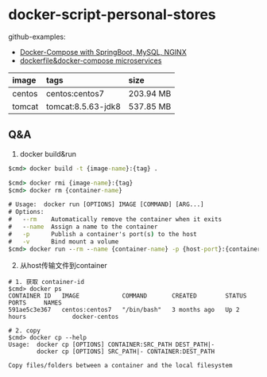 # docker-script-personal-stores

github-examples:
- [Docker-Compose with SpringBoot, MySQL, NGINX](https://github.com/hellokoding/dockercompose-springboot-mysql-nginx)
- [dockerfile&docker-compose microservices](https://github.com/ewolff/microservice)


| image  | tags               | size      |
|:-------|:-------------------|:----------|
| centos | centos:centos7     | 203.94 MB |
| tomcat | tomcat:8.5.63-jdk8 | 537.85 MB |

## Q&A
1. docker build&run
```cmd
$cmd> docker build -t {image-name}:{tag} .

$cmd> docker rmi {image-name}:{tag}
$cmd> docker rm {container-name}

# Usage:  docker run [OPTIONS] IMAGE [COMMAND] [ARG...]
# Options:
#   --rm    Automatically remove the container when it exits
#   --name  Assign a name to the container
#   -p      Publish a container's port(s) to the host
#   -v      Bind mount a volume
$cmd> docker run --rm --name {container-name} -p {host-port}:{container-post} IMAGE [COMMAND] [ARG...]
```

2. 从host传输文件到container
```
# 1. 获取 container-id
$cmd> docker ps
CONTAINER ID   IMAGE            COMMAND       CREATED        STATUS       PORTS     NAMES
591ae5c3e367   centos:centos7   "/bin/bash"   3 months ago   Up 2 hours             docker-centos

# 2. copy
$cmd> docker cp --help
Usage:  docker cp [OPTIONS] CONTAINER:SRC_PATH DEST_PATH|-
        docker cp [OPTIONS] SRC_PATH|- CONTAINER:DEST_PATH

Copy files/folders between a container and the local filesystem
```

